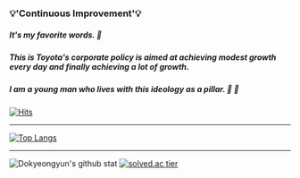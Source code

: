 
### :bulb:'Continuous Improvement':bulb:
##### It's my favorite words. :star2:
##### This is Toyota's corporate policy is aimed at achieving modest growth every day and finally achieving a lot of growth.
##### I am a young man who lives with this ideology as a pillar. :punch: :running:



[![Hits](https://hits.seeyoufarm.com/api/count/incr/badge.svg?url=https%3A%2F%2Fgithub.com%2FDokyeongyun&count_bg=%233AA8D3&title_bg=%23000000&icon=fossa.svg&icon_color=%23FFFFFF&title=Welcome&edge_flat=false)](https://hits.seeyoufarm.com)

***
[![Top Langs](https://github-readme-stats.vercel.app/api/top-langs/?username=Dokyeongyun)](https://github.com/Dokyeongyun/github-readme-stats)  

***

![Dokyeongyun's github stat](https://github-readme-stats.vercel.app/api?username=Dokyeongyun&show_icons=true&theme=radical)   [![solved.ac tier](http://mazassumnida.wtf/api/generate_badge?boj=aservmz)](https://solved.ac/aservmz)


<!--
**Dokyeongyun/Dokyeongyun** is a ✨ _special_ ✨ repository because its `README.md` (this file) appears on your GitHub profile.

Here are some ideas to get you started:

- 🔭 I’m currently working on ...
- 🌱 I’m currently learning ...
- 👯 I’m looking to collaborate on ...
- 🤔 I’m looking for help with ...
- 💬 Ask me about ...
- 📫 How to reach me: ...
- 😄 Pronouns: ...
- ⚡ Fun fact: ...
-->
